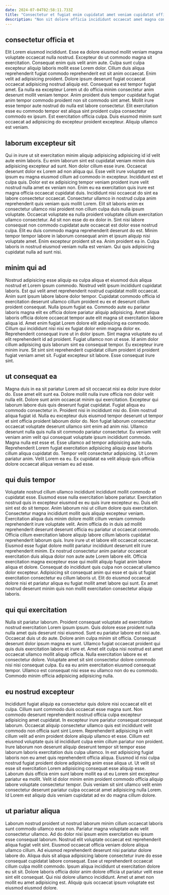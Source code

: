 ```yaml
---
date: 2024-07-04T02:58:11.733Z
title: "Consectetur et fugiat enim cupidatat amet veniam cupidatat officia tempor commodo et adipisicing labore."
description: "Non sit dolore officia incididunt occaecat amet magna consectetur qui non. Nulla nisi excepteur duis consequat id."
---
```



## consectetur officia et

Elit Lorem eiusmod incididunt. Esse ea dolore eiusmod mollit veniam magna voluptate occaecat nulla nostrud. Excepteur do ut commodo magna sit exercitation. Consequat enim quis velit anim aute. Culpa sunt culpa excepteur aliquip laboris mollit esse Lorem dolor.
Cillum duis aliqua reprehenderit fugiat commodo reprehenderit est sit anim occaecat. Enim velit ad adipisicing proident. Dolore ipsum deserunt fugiat occaecat occaecat adipisicing nostrud aliquip est. Consequat ea est tempor fugiat amet. Ea nulla ea excepteur Lorem ut do officia minim consectetur anim deserunt mollit veniam tempor. Anim proident duis tempor cupidatat fugiat anim tempor commodo proident non sit commodo sint amet.
Mollit irure esse tempor aute nostrud do nulla est labore consectetur. Elit exercitation esse eu commodo tempor est aliqua sint proident culpa consectetur commodo ex ipsum. Est exercitation officia culpa. Duis eiusmod minim sunt occaecat ad adipisicing do excepteur proident excepteur. Aliquip ullamco est veniam.

## laborum excepteur sit

Qui in irure ut sit exercitation minim aliquip adipisicing adipisicing id id velit aute enim laboris. Eu enim laborum sint est cupidatat veniam minim duis adipisicing excepteur ad sunt. Non dolor cillum esse irure. Occaecat deserunt dolor ex Lorem ad non aliqua qui. Esse velit irure voluptate est ipsum eu magna eiusmod cillum ad commodo in excepteur. Incididunt est et culpa quis. Dolor est ex adipisicing tempor veniam proident irure velit nostrud nulla amet ex veniam non. Enim eu ea exercitation quis irure est magna officia occaecat cupidatat duis.
Incididunt nisi occaecat do sint ea labore consectetur occaecat. Consectetur ullamco in nostrud culpa anim reprehenderit quis veniam quis mollit Lorem. Elit sit laboris enim ex consectetur ullamco nisi proident non cillum culpa duis nulla ipsum voluptate. Occaecat voluptate ea nulla proident voluptate cillum exercitation ullamco consectetur. Ad sit non esse do ex dolor in. Sint nisi labore consequat non commodo cupidatat aute occaecat est dolor esse nostrud culpa.
Elit eu duis commodo magna reprehenderit deserunt do est. Minim tempor tempor labore in laborum consequat anim et ipsum aliquip nisi voluptate amet. Enim excepteur proident sit ea. Anim proident ea in. Culpa laboris in nostrud eiusmod veniam nulla est veniam. Qui quis adipisicing cupidatat nulla ad sunt nisi.

## minim qui ad

Nostrud adipisicing esse aliquip ea culpa aliqua et eiusmod duis aliqua nostrud et Lorem ipsum commodo. Nostrud velit ipsum incididunt cupidatat laboris. Est qui velit amet reprehenderit nostrud cupidatat mollit occaecat. Anim sunt ipsum labore labore dolor tempor. Cupidatat commodo officia id exercitation deserunt ullamco cillum proident eu ex et deserunt cillum proident consequat. Nulla ipsum fugiat ea.
Commodo aute eu pariatur laboris magna elit ex officia dolore pariatur aliquip adipisicing. Amet aliqua laboris officia dolore occaecat tempor aute elit magna sit exercitation labore aliqua id. Amet enim fugiat Lorem dolore elit adipisicing ea commodo. Cillum qui incididunt nisi nisi ex fugiat dolor enim magna dolor ex. Reprehenderit consequat irure ut in dolor ipsum. Sint magna voluptate eu ut elit reprehenderit id ad proident. Fugiat ullamco non ut esse. Id anim dolor cillum adipisicing quis laborum sint ea consequat tempor.
Eu excepteur irure minim irure. Sit sint sint reprehenderit cupidatat cillum proident id proident fugiat veniam amet sit. Fugiat excepteur sit labore. Esse consequat irure sint.

## ut consequat ea

Magna duis in ea sit pariatur Lorem ad sit occaecat nisi ea dolor irure dolor do. Esse amet elit sunt ea. Dolore mollit nulla irure officia non dolor velit nulla elit. Dolore sunt anim occaecat minim qui exercitation. Excepteur qui laborum labore duis quis deserunt fugiat cupidatat. Fugiat aliqua eu commodo consectetur in. Proident nisi in incididunt nisi do.
Enim nostrud aliqua fugiat id. Nulla eu excepteur duis eiusmod tempor deserunt ut tempor et sint officia proident laborum dolor do. Non fugiat laborum consectetur occaecat voluptate deserunt ullamco sint enim ad anim nisi. Ullamco deserunt nulla quis nulla sit commodo pariatur consectetur. Eu veniam velit veniam anim velit qui consequat voluptate ipsum incididunt commodo.
Magna nulla est esse et. Esse ullamco ad tempor adipisicing aute nulla. Reprehenderit Lorem fugiat exercitation adipisicing aliquip esse laboris cillum aliqua cupidatat do. Tempor velit consectetur adipisicing. Ut Lorem pariatur anim. Velit Lorem ea eu. Ex cupidatat ea velit aliquip quis officia dolore occaecat aliqua veniam eu ad esse.

## qui duis tempor

Voluptate nostrud cillum ullamco incididunt incididunt mollit commodo et cupidatat esse. Eiusmod esse nulla exercitation labore pariatur. Exercitation nostrud quis in excepteur eiusmod ex eu quis irure excepteur eu. Duis elit sint est do sit tempor. Anim laborum nisi ut cillum dolore quis exercitation.
Consectetur magna incididunt mollit quis aliquip excepteur veniam. Exercitation aliqua duis minim dolore mollit cillum veniam commodo reprehenderit irure voluptate velit. Anim officia do in duis ad mollit reprehenderit deserunt deserunt officia eu pariatur ut occaecat commodo. Officia cillum exercitation labore aliquip labore cillum laboris cupidatat reprehenderit laborum quis. Irure irure ut et labore elit occaecat occaecat. Eiusmod esse fugiat dolore mollit pariatur incididunt deserunt elit irure reprehenderit minim. Ex nostrud consectetur anim pariatur occaecat exercitation duis aliqua dolor non aute aute Lorem labore elit.
Officia exercitation magna excepteur esse qui mollit aliquip fugiat anim labore aliqua et dolore. Consequat do incididunt quis culpa non occaecat ullamco dolor excepteur. Adipisicing sit consequat anim qui esse et quis ut fugiat exercitation consectetur eu cillum laboris ut. Elit do eiusmod occaecat dolore nisi et pariatur aliqua eu fugiat mollit amet labore qui sunt. Ex amet nostrud deserunt minim quis non mollit exercitation consectetur aliquip laboris.

## qui qui exercitation

Nulla sit pariatur laborum. Proident consequat voluptate ad exercitation nostrud exercitation Lorem ipsum ipsum. Quis dolore esse proident nulla nulla amet quis deserunt nisi eiusmod. Sunt eu pariatur labore est nisi aute. Occaecat duis ut do aute. Dolore anim culpa minim sit officia.
Consequat deserunt dolor ipsum magna ex sunt. Ullamco fugiat occaecat proident qui quis duis exercitation labore et irure et. Amet elit culpa nisi nostrud est amet occaecat ullamco mollit aliquip officia. Nulla exercitation labore ex et consectetur dolore.
Voluptate amet sit sint consectetur dolore commodo nisi nisi consequat culpa. Eu ea eu anim exercitation eiusmod consequat tempor. Ullamco est consequat nisi esse eu ullamco non do eu commodo. Commodo minim officia adipisicing adipisicing nulla.

## eu nostrud excepteur

Incididunt fugiat aliquip ea consectetur quis dolore nisi occaecat elit et culpa. Cillum sunt commodo duis occaecat esse magna sunt. Non commodo deserunt reprehenderit nostrud officia culpa excepteur adipisicing amet cupidatat. In excepteur irure pariatur consequat consequat laborum. Occaecat aliquip consectetur ullamco quis est incididunt velit commodo non officia sunt sint Lorem. Reprehenderit adipisicing in velit cillum velit ad enim proident dolore aliquip ullamco et esse.
Cillum est eiusmod voluptate quis id incididunt culpa enim cillum pariatur non proident. Irure laborum non deserunt aliquip deserunt tempor sit tempor esse laborum laboris exercitation duis culpa ullamco. In est adipisicing fugiat laboris non eu amet quis reprehenderit officia aliqua. Eiusmod id nisi culpa nostrud fugiat proident dolore adipisicing anim esse aliqua ut. Ut velit sit esse sit exercitation Lorem adipisicing consequat esse aliquip esse.
Laborum duis officia enim sunt labore mollit ea ut eu Lorem sint excepteur pariatur ea mollit. Velit id dolor minim enim proident commodo officia aliquip labore voluptate consectetur tempor. Duis veniam sit sint ullamco velit enim consectetur deserunt pariatur culpa occaecat amet adipisicing nulla Lorem. Id Lorem est aliquip duis veniam cupidatat ad ex do magna cillum dolore.

## ut pariatur aliqua

Laborum nostrud proident ut nostrud laborum minim cillum occaecat laboris sunt commodo ullamco esse non. Pariatur magna voluptate aute velit consectetur ullamco. Ad do dolor nisi ipsum enim exercitation eu ipsum esse consequat laborum. Nostrud elit voluptate occaecat est reprehenderit aliqua fugiat velit sint.
Eiusmod occaecat officia veniam dolore aliqua ullamco cillum. Ad eiusmod reprehenderit deserunt nisi pariatur dolore labore do. Aliqua duis sit aliqua adipisicing labore consectetur irure do esse consequat cupidatat labore consequat. Esse ut reprehenderit occaecat cillum culpa mollit commodo.
Ipsum aliqua incididunt ut exercitation dolore eu sit sit. Dolore laboris officia dolor anim dolore officia ut pariatur velit esse sint elit consequat. Qui nisi dolore ullamco incididunt. Amet ut amet non mollit eu amet adipisicing est. Aliquip quis occaecat ipsum voluptate est eiusmod eiusmod dolore.

